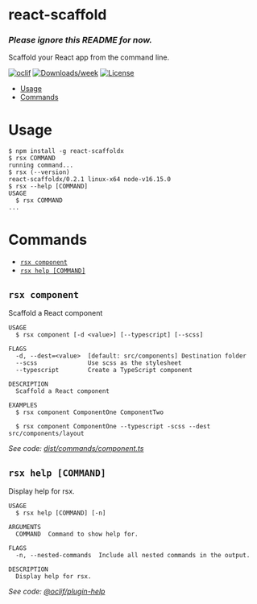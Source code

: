 react-scaffold
=================

### **_Please ignore this README for now._**

Scaffold your React app from the command line.

[![oclif](https://img.shields.io/badge/cli-oclif-brightgreen.svg)](https://oclif.io)
[![Downloads/week](https://img.shields.io/npm/dw/oclif-hello-world.svg)](https://npmjs.org/package/oclif-hello-world)
[![License](https://img.shields.io/npm/l/oclif-hello-world.svg)](https://github.com/oclif/hello-world/blob/main/package.json)

<!-- toc -->
* [Usage](#usage)
* [Commands](#commands)
<!-- tocstop -->
# Usage
<!-- usage -->
```sh-session
$ npm install -g react-scaffoldx
$ rsx COMMAND
running command...
$ rsx (--version)
react-scaffoldx/0.2.1 linux-x64 node-v16.15.0
$ rsx --help [COMMAND]
USAGE
  $ rsx COMMAND
...
```
<!-- usagestop -->
# Commands
<!-- commands -->
* [`rsx component`](#rsx-component)
* [`rsx help [COMMAND]`](#rsx-help-command)

## `rsx component`

Scaffold a React component

```
USAGE
  $ rsx component [-d <value>] [--typescript] [--scss]

FLAGS
  -d, --dest=<value>  [default: src/components] Destination folder
  --scss              Use scss as the stylesheet
  --typescript        Create a TypeScript component

DESCRIPTION
  Scaffold a React component

EXAMPLES
  $ rsx component ComponentOne ComponentTwo

  $ rsx component ComponentOne --typescript -scss --dest src/components/layout
```

_See code: [dist/commands/component.ts](https://github.com/AbdullahZeidan/react-scaffold/blob/v0.2.1/dist/commands/component.ts)_

## `rsx help [COMMAND]`

Display help for rsx.

```
USAGE
  $ rsx help [COMMAND] [-n]

ARGUMENTS
  COMMAND  Command to show help for.

FLAGS
  -n, --nested-commands  Include all nested commands in the output.

DESCRIPTION
  Display help for rsx.
```

_See code: [@oclif/plugin-help](https://github.com/oclif/plugin-help/blob/v5.1.12/src/commands/help.ts)_
<!-- commandsstop -->
